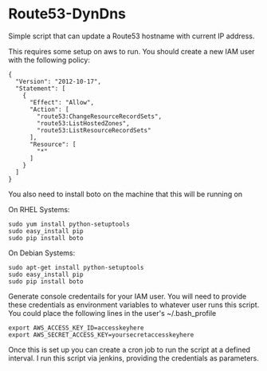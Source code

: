 # Route53-DynDns
Simple script that can update a Route53 hostname with current IP address.

This requires some setup on aws to run. You should create a new IAM user with the following policy:

    {
      "Version": "2012-10-17",
      "Statement": [
        {
          "Effect": "Allow",
          "Action": [
            "route53:ChangeResourceRecordSets",
            "route53:ListHostedZones",
            "route53:ListResourceRecordSets"
          ],
          "Resource": [
            "*"
          ]
        }
      ]
    }

You also need to install boto on the machine that this will be running on

On RHEL Systems:

    sudo yum install python-setuptools
    sudo easy_install pip
    sudo pip install boto

On Debian Systems:

    sudo apt-get install python-setuptools
    sudo easy_install pip
    sudo pip install boto

Generate console credentails for your IAM user. You will need to provide these credentials as environment variables to whatever user runs this script. You could place the following lines in the user's ~/.bash_profile

    export AWS_ACCESS_KEY_ID=accesskeyhere
    export AWS_SECRET_ACCESS_KEY=yoursecretaccesskeyhere
    
Once this is set up you can create a cron job to run the script at a defined interval. I run this script via jenkins, providing the credentials as parameters.
